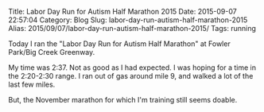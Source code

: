 Title: Labor Day Run for Autism Half Marathon 2015
Date: 2015-09-07 22:57:04
Category: Blog
Slug: labor-day-run-autism-half-marathon-2015
Alias: 2015/09/07/labor-day-run-autism-half-marathon-2015/
Tags: running


Today I ran the "Labor Day Run for Autism Half Marathon" at Fowler Park/Big Creek Greenway.

My time was 2:37. Not as good as I had expected. I was hoping for a time in the 2:20-2:30 range. I ran out of gas around mile 9, and walked a lot of the last few miles.

But, the November marathon for which I'm training still seems doable.
